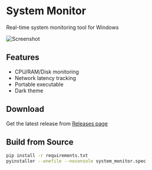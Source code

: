 # System Monitor

Real-time system monitoring tool for Windows

![Screenshot](screenshot.png)

## Features
- CPU/RAM/Disk monitoring
- Network latency tracking
- Portable executable
- Dark theme

## Download
Get the latest release from [Releases page](https://github.com/yourusername/yourrepo/releases)

## Build from Source
```bash
pip install -r requirements.txt
pyinstaller --onefile --noconsole system_monitor.spec
